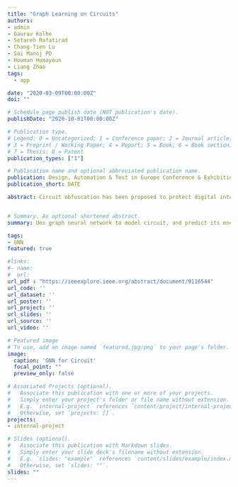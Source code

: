 ```yaml
---
title: "Graph Learning on Circuits"
authors:
- admin
- Gaurav Kolhe
- Setareh Rafatirad
- Chang-Tien Lu
- Sai Manoj PD
- Houman Homayoun
- Liang Zhao
tags:
  - app

date: "2020-03-09T00:00:00Z"
doi: ""

# Schedule page publish date (NOT publication's date).
publishDate: "2020-10-01T00:00:00Z"

# Publication type.
# Legend: 0 = Uncategorized; 1 = Conference paper; 2 = Journal article;
# 3 = Preprint / Working Paper; 4 = Report; 5 = Book; 6 = Book section;
# 7 = Thesis; 8 = Patent
publication_types: ["1"]

# Publication name and optional abbreviated publication name.
publication: Design, Automation & Test in Europe Conference & Exhibition
publication_short: DATE

abstract: Circuit obfuscation has been proposed to protect digital integrated circuits (ICs) from different security threats such as reverse engineering by introducing ambiguity in the circuit, i.e., the addition of the logic gates whose functionality cannot be determined easily by the attacker. In order to conquer such defenses, techniques such as Boolean satisfiability-checking (SAT)-based attacks were introduced. SAT-attack can potentially decrypt the obfuscated circuits. However, the deobfuscation runtime could have a large span ranging from few milliseconds to a few years or more, depending on the number and location of obfuscated gates, the topology of the obfuscated circuit and obfuscation technique used. To ensure the security of the deployed obfuscation mechanism, it is essential to accurately pre-estimate the deobfuscation time. Thereby one can optimize the deployed defense in order to maximize the deobfuscation runtime. However, estimating the deobfuscation runtime is a challenging task due to 1) the complexity and heterogeneity of the graph-structured circuit, 2) the unknown and sophisticated mechanisms of the attackers for deobfuscation, 3) efficiency and scalability requirement in practice. To address the challenges mentioned above, this work proposes the first machine-learning framework that predicts the deobfuscation runtime based on graph deep learning. Specifically, we design a new model, ICNet with new input and convolution layers to characterize the circuit's topology, which is then integrated by composite deep fully-connected layers to obtain the deobfuscation runtime. The proposed ICNet is an end-to-end framework that can automatically extract the deter-minant features required for deobfuscation runtime prediction. Extensive experiments on standard benchmarks demonstrate its effectiveness and efficiency beyond many competitive baselines.


# Summary. An optional shortened abstract.
summary: Ues graph neural network to model circuit, and predict its encryption attribute.

tags:
- GNN
featured: true

#links:
#- name:
#  url:  
url_pdf : "https://ieeexplore.ieee.org/abstract/document/9116544"
url_code: ''
url_dataset: ''
url_poster: ''
url_project: ''
url_slides: ''
url_source: ''
url_video: ''

# Featured image
# To use, add an image named `featured.jpg/png` to your page's folder.
image:
  caption: 'GNN for Circuit'
  focal_point: ""
  preview_only: false

# Associated Projects (optional).
#   Associate this publication with one or more of your projects.
#   Simply enter your project's folder or file name without extension.
#   E.g. `internal-project` references `content/project/internal-project/index.md`.
#   Otherwise, set `projects: []`.
projects:
- internal-project

# Slides (optional).
#   Associate this publication with Markdown slides.
#   Simply enter your slide deck's filename without extension.
#   E.g. `slides: "example"` references `content/slides/example/index.md`.
#   Otherwise, set `slides: ""`.
slides: ""
---
```

